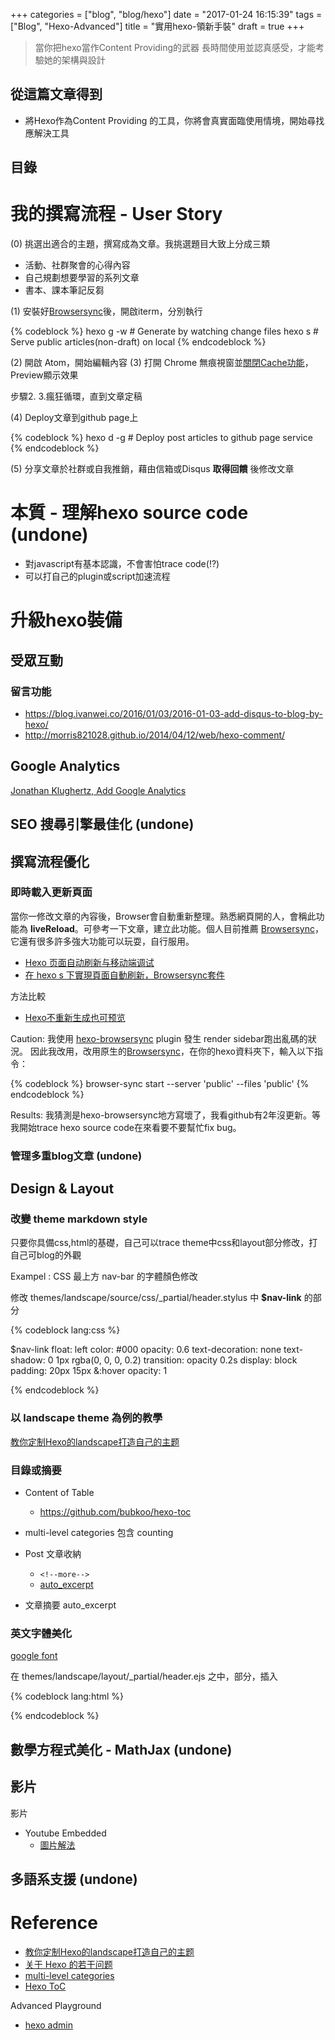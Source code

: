 +++
categories = ["blog", "blog/hexo"]
date = "2017-01-24 16:15:39"
tags = ["Blog", "Hexo-Advanced"]
title = "實用hexo-領新手裝"
draft = true
+++

> 當你把hexo當作Content Providing的武器
> 長時間使用並認真感受，才能考驗她的架構與設計

## 從這篇文章得到

- 將Hexo作為Content Providing 的工具，你將會真實面臨使用情境，開始尋找應解決工具

## 目錄
<!-- toc -->
<!-- more -->


# 我的撰寫流程 - User Story

(0) 挑選出適合的主題，撰寫成為文章。我挑選題目大致上分成三類

- 活動、社群聚會的心得內容
- 自己規劃想要學習的系列文章
- 書本、課本筆記反芻

(1) 安裝好[Browsersync](http://chenyuhsin.github.io/f2e/2016-0720-%E5%9C%A8-hexo-s-%E9%A0%81%E9%9D%A2%E8%87%AA%E5%8B%95%E5%88%B7%E6%96%B0.html)後，開啟iterm，分別執行

{% codeblock %}
    hexo g -w # Generate by watching change files
    hexo s    # Serve public articles(non-draft) on local
{% endcodeblock %}

(2) 開啟 Atom，開始編輯內容
(3) 打開 Chrome 無痕視窗並[關閉Cache功能](http://stackoverflow.com/questions/5690269/disabling-chrome-cache-for-website-development)，Preview顯示效果

步驟2. 3.瘋狂循環，直到文章定稿

(4) Deploy文章到github page上

{% codeblock %}
  hexo d -g # Deploy post articles to github page service
{% endcodeblock %}

(5) 分享文章於社群或自我推銷，藉由信箱或Disqus __取得回饋__ 後修改文章


# 本質 - 理解hexo source code (undone)

- 對javascript有基本認識，不會害怕trace code(!?)
- 可以打自己的plugin或script加速流程


# 升級hexo裝備
## 受眾互動
### 留言功能

- https://blog.ivanwei.co/2016/01/03/2016-01-03-add-disqus-to-blog-by-hexo/
- http://morris821028.github.io/2014/04/12/web/hexo-comment/

## Google Analytics
[Jonathan Klughertz, Add Google Analytics](http://www.codeblocq.com/2015/12/Add-Google-Analytics-to-your-hexo-blog/)

## SEO 搜尋引擎最佳化 (undone)

## 撰寫流程優化


### 即時載入更新頁面

當你一修改文章的內容後，Browser會自動重新整理。熟悉網頁開的人，會稱此功能為 __liveReload__。可參考一下文章，建立此功能。個人目前推薦 [Browsersync](https://browsersync.io/#install)，它還有很多許多強大功能可以玩耍，自行服用。

- [Hexo 页面自动刷新与移动端调试](http://moxfive.xyz/2016/03/27/hexo-browsersync/)
- [在 hexo s 下實現頁面自動刷新，Browsersync套件](http://chenyuhsin.github.io/f2e/2016-0720-%E5%9C%A8-hexo-s-%E9%A0%81%E9%9D%A2%E8%87%AA%E5%8B%95%E5%88%B7%E6%96%B0.html)

方法比較

- [Hexo不重新生成也可预览](http://jerry011235.github.io/2015/05/07/Hexo%E4%B8%8D%E9%87%8D%E6%96%B0%E7%94%9F%E6%88%90%E4%B9%9F%E5%8F%AF%E9%A2%84%E8%A7%88/)

Caution: 我使用 [hexo-browsersync](https://github.com/hexojs/hexo-browsersync) plugin 發生 render sidebar跑出亂碼的狀況。
因此我改用，改用原生的[Browsersync](https://browsersync.io)，在你的hexo資料夾下，輸入以下指令：

{% codeblock %}
browser-sync start --server 'public' --files 'public'
{% endcodeblock %}

Results: 我猜測是hexo-browsersync地方寫壞了，我看github有2年沒更新。等我開始trace hexo source code在來看要不要幫忙fix bug。

### 管理多重blog文章 (undone)



## Design & Layout

### 改變 theme markdown style

只要你具備css,html的基礎，自己可以trace theme中css和layout部分修改，打自己可blog的外觀

Exampel : CSS 最上方 nav-bar 的字體顏色修改

修改 themes/landscape/source/css/_partial/header.stylus 中 __$nav-link__ 的部分

{% codeblock lang:css %}

$nav-link
  float: left
  color: #000
  opacity: 0.6
  text-decoration: none
  text-shadow: 0 1px rgba(0, 0, 0, 0.2)
  transition: opacity 0.2s
  display: block
  padding: 20px 15px
  &:hover
    opacity: 1
    
{% endcodeblock %}

### 以 landscape theme 為例的教學
[教你定制Hexo的landscape打造自己的主题](http://www.jianshu.com/p/b96fd206571a)

### 目錄或摘要

- Content of Table
  - https://github.com/bubkoo/hexo-toc
- multi-level categories 包含 counting
- Post 文章收納
  - `<!--more--> `
  - [auto_excerpt](https://github.com/iissnan/hexo-theme-next/issues/62)

- 文章摘要 auto_excerpt

### 英文字體美化

[google font](https://fonts.google.com/?category=Handwriting)

在 themes/landscape/layout/_partial/header.ejs 之中，<head></head>部分，插入

{% codeblock lang:html %}
  <link href="https://fonts.googleapis.com/css?family=你的字體" rel="stylesheet">
{% endcodeblock %}

## 數學方程式美化 - MathJax (undone)

## 影片

影片
- Youtube Embedded
  - [圖片解法](http://stackoverflow.com/questions/2068344/how-do-i-get-a-youtube-video-thumbnail-from-the-youtube-api)

## 多語系支援 (undone)


# Reference

- [教你定制Hexo的landscape打造自己的主题](http://www.jianshu.com/p/b96fd206571a)
- [关于 Hexo 的若干问题](http://bubkoo.com/2013/12/16/hexo-issure/)
- [multi-level categories](http://yuchen-lea.github.io/2016-01-23-display-hexo-category-in-hierarchy/)
- [Hexo ToC](https://github.com/bubkoo/hexo-toc)

Advanced Playground
- [hexo admin](https://github.com/jaredly/hexo-admin)
